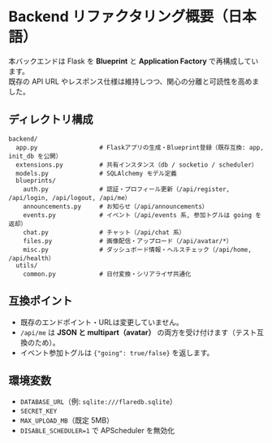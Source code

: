 # Backend リファクタリング概要（日本語）

本バックエンドは Flask を **Blueprint** と **Application Factory** で再構成しています。  
既存の API URL やレスポンス仕様は維持しつつ、関心の分離と可読性を高めました。

## ディレクトリ構成
```text
backend/
  app.py                 # Flaskアプリの生成・Blueprint登録（既存互換: app, init_db を公開）
  extensions.py          # 共有インスタンス（db / socketio / scheduler）
  models.py              # SQLAlchemy モデル定義
  blueprints/
    auth.py              # 認証・プロフィール更新（/api/register, /api/login, /api/logout, /api/me）
    announcements.py     # お知らせ（/api/announcements）
    events.py            # イベント（/api/events 系, 参加トグルは going を返却）
    chat.py              # チャット（/api/chat 系）
    files.py             # 画像配信・アップロード（/api/avatar/*）
    misc.py              # ダッシュボード情報・ヘルスチェック（/api/home, /api/health）
  utils/
    common.py            # 日付変換・シリアライザ共通化
```

## 互換ポイント
- 既存のエンドポイント・URLは変更していません。
- `/api/me` は **JSON と multipart（avatar）** の両方を受け付けます（テスト互換のため）。
- イベント参加トグルは `{"going": true/false}` を返します。

## 環境変数
- `DATABASE_URL`（例: `sqlite:///flaredb.sqlite`）
- `SECRET_KEY`
- `MAX_UPLOAD_MB`（既定 5MB）
- `DISABLE_SCHEDULER=1` で APScheduler を無効化
